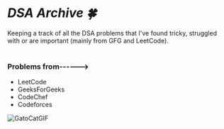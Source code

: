 <h1><i> DSA Archive 🍀</i></h1>
Keeping a track of all the DSA problems that I've found tricky, struggled with or are important (mainly from GFG and LeetCode).
<br></br>
<h3> Problems from------></h3>
<ul>
  <li>LeetCode</li>
  <li>GeeksForGeeks</li>
  <li>CodeChef</li>
  <li>Codeforces</li>
</ul>

![GatoCatGIF](https://user-images.githubusercontent.com/72276256/157715222-979131e7-277d-41f5-8b33-572605611211.gif)


